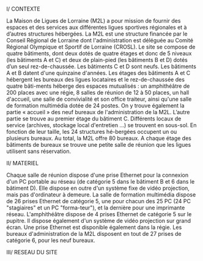 I/ CONTEXTE

La Maison de Ligues de Lorraine (M2L) a pour mission de fournir des espaces et des services aux différentes ligues sportives régionales et à d’autres structures hébergées. La M2L est une structure financée par le Conseil Régional de Lorraine dont l'administration est déléguée au Comité Régional Olympique et Sportif de Lorraine (CROSL). 
Le site se compose de quatre bâtiments, dont deux dotés de quatre étages et donc de 5 niveaux (les bâtiments A et C) et deux de plain-pied (les bâtiments B et D) dotés d’un seul rez-de-chaussée. Les bâtiments C et D sont neufs. Les bâtiments A et B datent d'une quinzaine d'années. Les étages des bâtiments A et C hébergent les bureaux des ligues locataires et le rez-de-chaussée des quatre bâti-ments héberge des espaces mutualisés : un amphithéâtre de 200 places avec une régie, 8 salles de réunion de 12 à 50 places, un hall d'accueil, une salle de convivialité et son office traiteur, ainsi qu'une salle de formation multimédia dotée de 24 postes. On y trouve également la partie « accueil » des neuf bureaux de l'administration de la M2L. 
L’autre partie se trouve au premier étage du bâtiment C. Différents locaux de service (archives, stockage local d'entretien ...) se trouvent en sous-sol. En fonction de leur taille, les 24 structures hé-bergées occupent un ou plusieurs bureaux. Au total, la M2L offre 80 bureaux. A chaque étage des bâtiments de bureaux se trouve une petite salle de réunion que les ligues utilisent sans réservation. 

II/ MATERIEL

Chaque salle de réunion dispose d'une prise Ethernet pour la connexion d'un PC portable au réseau (de catégorie 5 dans le bâtiment B et 6 dans le bâtiment D). Elle dispose en outre d'un système fixe de vidéo projection, mais pas d'ordinateur à demeure. La salle de formation multimédia dispose de 26 prises Ethernet de catégorie 5, une pour chacun des 25 PC (24 PC "stagiaires" et un PC "forma-teur"), et la dernière pour une imprimante réseau. L'amphithéâtre dispose de 4 prises Ethernet de catégorie 5 sur le pupitre. Il dispose également d'un système de vidéo projection sur grand écran. Une prise Ethernet est disponible également dans la régie. Les bureaux d'administration de la M2L disposent en tout de 27 prises de catégorie 6, pour les neuf bureaux. 

III/ RESEAU DU SITE

[](/schema.png)
